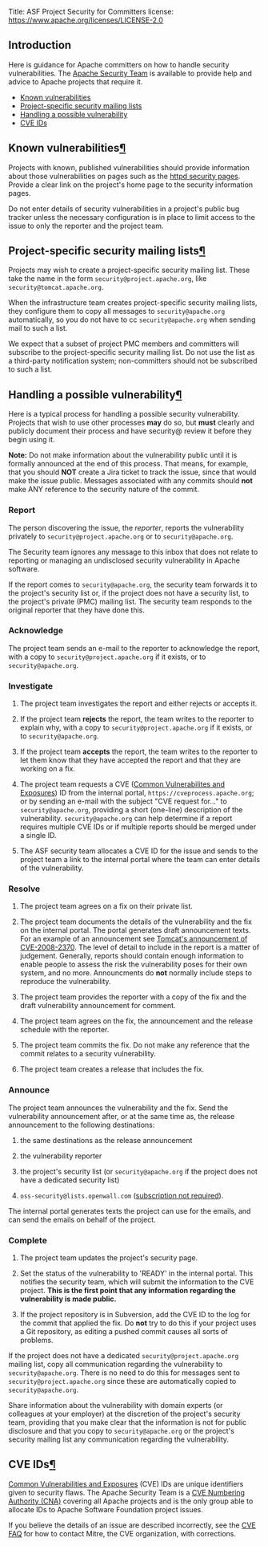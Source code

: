Title: ASF Project Security for Committers
license: https://www.apache.org/licenses/LICENSE-2.0

## Introduction

Here is guidance for Apache committers on how to handle
security vulnerabilities. The [Apache Security
Team](mailto:security@apache.org) is available to provide help and advice
to Apache projects that require it.

- <a href="#known">Known vulnerabilities</a>
- <a href="#lists">Project-specific security mailing lists</a>
- <a href="#possible">Handling a possible vulnerability</a>
- <a href="#ids">CVE IDs</a>

<h2 id="known">Known vulnerabilities<a class="headerlink" href="#known" title="Permanent link">&para;</a></h2>

Projects with known, published vulnerabilities should provide information
about those vulnerabilities on pages such as the
[httpd security pages](http://httpd.apache.org/security_report.html). Provide a clear link on the project's home page to the
security information pages.

Do not enter details of security vulnerabilities in a project's public bug
tracker unless the necessary configuration is in place to limit access to
the issue to only the reporter and the project team.

<h2 id="lists">Project-specific security mailing lists<a class="headerlink" href="#lists" title="Permanent link">&para;</a></h2>

Projects may wish to create a project-specific security mailing list.
These take the name in the form `security@project.apache.org`, like
`security@tomcat.apache.org`.

When the infrastructure team creates project-specific security mailing lists, they configure them to copy
all messages to `security@apache.org` automatically, so you do not have to
cc `security@apache.org` when sending mail to such a list.

We expect that a subset of project PMC members and committers will
subscribe to the project-specific security mailing list. Do not use the list as a third-party notification system; non-committers should not
be subscribed to such a list.

<h2 id="possible">Handling a possible vulnerability<a class="headerlink" href="#possible" title="Permanent link">&para;</a></h2>

Here is a typical process for handling a possible security vulnerability.
Projects that wish to use other processes **may** do so, but **must** clearly and
publicly document their process and have security@ review it before they begin using it.

**Note:** Do not make information about the vulnerability public until it is formally announced at the end of this process. That means, for example, that you should **NOT** create a Jira ticket to track the issue, since that would make the issue public.
Messages associated with any commits should **not** make ANY reference to the
security nature of the commit.

### Report

The person discovering the issue, the _reporter_, reports the
vulnerability privately to `security@project.apache.org` or to
`security@apache.org`.

The Security team ignores any message to this inbox that does not relate to reporting or managing an
undisclosed security vulnerability in Apache software.

If the report comes to `security@apache.org`, the security team forwards
it to the project's security list or, if the project does not
have a security list, to the project's private (PMC) mailing list.
The security team responds to the original reporter that they have done this.

### Acknowledge

The project team sends an e-mail to the reporter to acknowledge the report, with a copy to `security@project.apache.org` if it exists, or to
`security@apache.org`.

### Investigate

1. The project team investigates the report and either rejects or accepts
it.

1. If the project team **rejects** the report, the team writes to the reporter to
explain why, with a copy to `security@project.apache.org` if it exists, or to
`security@apache.org`.

1. If the project team **accepts** the report, the team writes to the reporter to let them
know that they have accepted the report and that they are working on a fix.

1. The project team requests a CVE (<a href="https://cve.mitre.org/" target="_blank">Common Vulnerabilites and Exposures</a>) ID from the internal portal, `https://cveprocess.apache.org`; or by
sending an e-mail with the subject "CVE request for..." to `security@apache.org`, providing a
short (one-line) description of the vulnerability. `security@apache.org` can
help determine if a report requires multiple CVE IDs or if multiple reports
should be merged under a single ID.

1. The ASF security team allocates a CVE ID for the issue and sends to the project team a link to the
internal portal where the team can enter details of the
vulnerability.

### Resolve

1. The project team agrees on a fix on their private list.

1. The project team documents the details of the vulnerability and the fix on the
internal portal. The portal generates draft announcement texts.  For
an example of an announcement see [Tomcat's announcement of
CVE-2008-2370](http://markmail.org/message/w7mdjdxeqius7d6l). The
level of detail to include in the report is a matter of
judgement. Generally, reports should contain enough information to
enable people to assess the risk the vulnerability poses for
their own system, and no more. Announcments do **not** normally include steps to reproduce the vulnerability.

1. The project team provides the reporter with a copy of the fix and the
draft vulnerability announcement for comment.

1. The project team agrees on the fix, the announcement and the release
schedule with the reporter.

1. The project team commits the fix. Do not make any reference that the commit relates to a security vulnerability.

1. The project team creates a release that includes the fix.

### Announce

The project team announces the vulnerability and the fix. Send the vulnerability
announcement after, or at the same time as, the release announcement to the
following destinations:

1. the same destinations as the release announcement

1. the vulnerability reporter

1. the project's security list (or `security@apache.org` if the project does
not have a dedicated security list)

1. `oss-security@lists.openwall.com` ([subscription not required](http://oss-security.openwall.org/wiki/mailing-lists)).

The internal portal generates texts the project can use for the emails, and can send the emails on behalf of the project.

### Complete

1. The project team updates the project's security page.

1. Set the status of the vulnerability to 'READY' in the internal portal. This notifies the
    security team, which will submit the information to the CVE project. **This is the first point that any information regarding the vulnerability is made public.**

1. If the project repository is in Subversion, add the CVE ID to the log for the commit that applied the fix. Do **not** try to do this if your project uses a Git repository, as editing a pushed commit causes all sorts of problems.

If the project does not have a dedicated `security@project.apache.org`
mailing list, copy all communication regarding the vulnerability to `security@apache.org`. There is no need to do this for messages
sent to `security@project.apache.org` since these are automatically copied to
`security@apache.org`.

Share information about the vulnerability with domain experts (or colleagues at your
employer) at the discretion of the project's security team, providing that
you make clear that the information is not for public disclosure and that you copy to
`security@apache.org` or the project's security mailing list any communication regarding the vulnerability.

<h2 id="ids">CVE IDs<a class="headerlink" href="#ids" title="Permanent link">&para;</a></h2>

[Common Vulnerabilities and Exposures](https://cve.mitre.org/) (CVE)
IDs are unique identifiers given to security flaws.  The Apache
Security Team is a <a href="https://cve.mitre.org/cve/cna.html">CVE Numbering Authority (CNA)</a> covering all Apache projects and is the only
group able to allocate IDs to Apache Software Foundation project issues.

If you believe the details of an issue are described
incorrectly, see the [CVE
FAQ](https://cve.mitre.org/about/faqs.html#b12) for how to contact Mitre, the CVE organization, with corrections.
